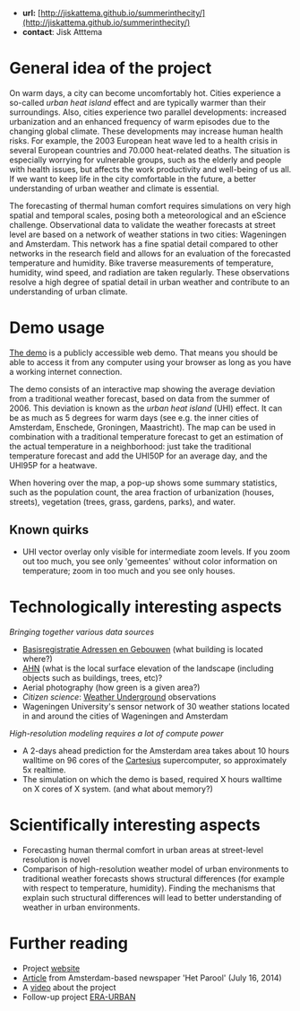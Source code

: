 

- **url:**  [http://jiskattema.github.io/summerinthecity/](http://jiskattema.github.io/summerinthecity/)
- **contact**: Jisk Atttema


# General idea of the project

On warm days, a city can become uncomfortably hot. Cities experience a so-called _urban heat island_ effect and are typically warmer than their surroundings. Also, cities experience two parallel developments: increased urbanization and an enhanced frequency of warm episodes due to the changing global climate. These developments may increase human health risks. For example, the 2003 European heat wave led to a health crisis in several European countries and 70.000 heat-related deaths. The situation is especially worrying for vulnerable groups, such as the elderly and people with health issues, but affects the work productivity and well-being of us all. If we want to keep life in the city comfortable in the future, a better understanding of urban weather and climate is essential.

The forecasting of thermal human comfort requires simulations on very high spatial and temporal scales, posing both a meteorological and an eScience challenge. Observational data to validate the weather forecasts at street level are based on a network of weather stations in two cities: Wageningen and Amsterdam. This network has a fine spatial detail compared to other networks in the research field and allows for an evaluation of the forecasted temperature and humidity. Bike traverse measurements of temperature, humidity, wind speed, and radiation are taken regularly. These observations resolve a high degree of spatial detail in urban weather and contribute to an understanding of urban climate.

# Demo usage

[The demo](http://jiskattema.github.io/summerinthecity/) is a publicly accessible web demo. That means you should be able to access it from any computer using your browser as long as you have a working internet connection.

The demo consists of an interactive map showing the average deviation from a traditional weather forecast, based on data from the summer of 2006. This deviation is known as the _urban heat island_ (UHI) effect. It can be as much as 5 degrees for warm days (see e.g. the inner cities of Amsterdam, Enschede, Groningen, Maastricht). The map can be used in combination with a traditional temperature forecast to get an estimation of the actual temperature in a neighborhood: just take the traditional temperature forecast and add the UHI50P for an average day, and the UHI95P for a heatwave. 

When hovering over the map, a pop-up shows some summary statistics, such as the population count, the area fraction of urbanization (houses, streets), vegetation (trees, grass, gardens, parks), and water.

## Known quirks
- UHI vector overlay only visible for intermediate zoom levels. If you zoom out too much, you see only 'gemeentes' without color information on temperature; zoom in too much and you see only houses.



# Technologically interesting aspects

_Bringing together various data sources_

  - [Basisregistratie Adressen en Gebouwen](https://bagviewer.kadaster.nl/lvbag/bag-viewer/index.html#?geometry.x=160000&geometry.y=455000&zoomlevel=3) (what building is located where?)
  - [AHN](http://ahn.maps.arcgis.com/apps/webappviewer/index.html?id=c3c98b8a4ff84ff4938fafe7cc106e88) (what is the local surface elevation of the landscape (including objects such as buildings, trees, etc)?
  -  Aerial photography (how green is a given area?)
  -  _Citizen science_: [Weather Underground](http://www.wunderground.com/) observations
  -  Wageningen University's sensor network of 30 weather stations located in and around the cities of Wageningen and Amsterdam

_High-resolution modeling requires a lot of compute power_

  - A 2-days ahead prediction for the Amsterdam area takes about 10 hours walltime on 96 cores of the [Cartesius](https://userinfo.surfsara.nl/systems/cartesius) supercomputer, so approximately 5x realtime.
  - The simulation on which the demo is based, required X hours walltime on X cores of X system. (and what about memory?)

# Scientifically interesting aspects

- Forecasting human thermal comfort in urban areas at street-level resolution is novel
- Comparison of high-resolution weather model of urban environments to traditional weather forecasts shows structural differences (for example with respect to temperature, humidity). Finding the mechanisms that explain such structural differences will lead to better understanding of weather in urban environments.

# Further reading

- Project [website](https://www.esciencecenter.nl/?/project/summer-in-the-city)
- [Article](http://www.parool.nl/parool/nl/8/WEER/article/detail/3673212/2014/06/16/Universiteit-zet-30-weerstations-in-Amsterdam.dhtml)  from Amsterdam-based newspaper 'Het Parool' (July 16, 2014)
- A [video](https://vimeo.com/109430452) about the project
- Follow-up project [ERA-URBAN](https://www.esciencecenter.nl/project/era-urban)
